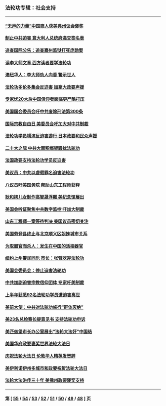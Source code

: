 ### 法轮功专辑：社会支持
---
#### [“无声的力量”中国商人获美弗州议会褒奖](../../pages/nf4386/n13941208.md?03190430) 
#### [制止中共迫害 意大利人总统府递交签名表](../../pages/nf4386/n13933726.md?03190430) 
#### [追查国际公告：追查嘉州监狱打死庞勋案](../../pages/nf4386/n13933461.md?03190430) 
#### [读李大师文章 西方读者要学法轮功](../../pages/nf4386/n13925142.md?03190430) 
#### [澳纽华人：李大师劝人向善 警示世人](../../pages/nf4386/n13924146.md?03190430) 
#### [法轮功多伦多集会反迫害 加拿大政要声援](../../pages/nf4386/n13881303.md?03190430) 
#### [专家忧20大后中国信仰者面临更严酷打压](../../pages/nf4386/n13874993.md?03190430) 
#### [美国国会委员会吁中共废除刑法第300条](../../pages/nf4386/n13868121.md?03190430) 
#### [国际宗教自由日 美委员会吁加大对中共制裁](../../pages/nf4386/n13855021.md?03190430) 
#### [法轮功学员横滨反迫害游行 日本政要和民众声援](../../pages/nf4386/n13847132.md?03190430) 
#### [二十大之际 中共大面积绑架骚扰法轮功](../../pages/nf4386/n13846381.md?03190430) 
#### [法国政要支持法轮功学员反迫害](../../pages/nf4386/n13841970.md?03190430) 
#### [美议员：中共以虚假罪名迫害法轮功](../../pages/nf4386/n13841083.md?03190430) 
#### [八议员吁美国务院 帮助山东工程师获释](../../pages/nf4386/n13836379.md?03190430) 
#### [耿和携儿女制作高智晟浮雕 美纪念馆展出](../../pages/nf4386/n13829624.md?03190430) 
#### [美国会听证聚焦中共数字监控 吁加大制裁](../../pages/nf4386/n13825083.md?03190430) 
#### [山东工程师一案等待判决 美国议员密切关注](../../pages/nf4386/n13815065.md?03190430) 
#### [美国劳登县终止与北京顺义区姐妹城市关系](../../pages/nf4386/n13811030.md?03190430) 
#### [为取器官而杀人：发生在中国的活摘器官](../../pages/nf4386/n13794731.md?03190430) 
#### [纽约上州警民同乐 市长：张臂欢迎法轮功](../../pages/nf4386/n13794375.md?03190430) 
#### [美国会委员会：停止迫害法轮功](../../pages/nf4386/n13788164.md?03190430) 
#### [中共加剧迫害宗教信仰团体 专家吁美制裁](../../pages/nf4386/n13780252.md?03190430) 
#### [上半年获悉92名法轮功学员遭迫害离世](../../pages/nf4386/n13772701.md?03190430) 
#### [美前大使：中共对法轮功施行“群体灭绝”](../../pages/nf4386/n13771705.md?03190430) 
#### [美23名总检察长提意见书 支持法轮功申诉](../../pages/nf4386/n13766596.md?03190430) 
#### [美匹兹堡市长办公室展出“法轮大法好”中国结](../../pages/nf4386/n13749721.md?03190430) 
#### [美国华府政要褒奖世界法轮大法日](../../pages/nf4386/n13743770.md?03190430) 
#### [庆祝法轮大法日 伦敦华人精英发贺辞](../../pages/nf4386/n13741593.md?03190430) 
#### [美伊利诺伊州多城市和政要祝贺法轮大法日](../../pages/nf4386/n13737149.md?03190430) 
#### [法轮大法洪传三十年 美佛州政要褒奖支持](../../pages/nf4386/n13737103.md?03190430) 

---
#### 第 [ [55](./55.md?03190430) / [54](./54.md?03190430) / [53](./53.md?03190430) / [52](./52.md?03190430) / [51](./51.md?03190430) / [50](./50.md?03190430) / [49](./49.md?03190430) / [48](./48.md?03190430) ] 页
